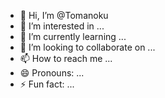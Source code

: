 - 👋 Hi, I’m @Tomanoku
- 👀 I’m interested in ...
- 🌱 I’m currently learning ...
- 💞️ I’m looking to collaborate on ...
- 📫 How to reach me ...
- 😄 Pronouns: ...
- ⚡ Fun fact: ...

<!---
Tomanoku/Tomanoku is a ✨ special ✨ repository because its `README.md` (this file) appears on your GitHub profile.
You can click the Preview link to take a look at your changes.
--->
